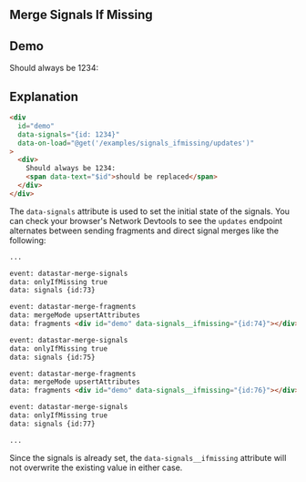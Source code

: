 ## Merge Signals If Missing

## Demo

<div
  data-on-load="@get('/examples/signals_ifmissing/updates')"
>
  <div>
    Should always be 1234:
    <span id="placeholder"></span>
  </div>
</div>

## Explanation

```html
<div
  id="demo"
  data-signals="{id: 1234}"
  data-on-load="@get('/examples/signals_ifmissing/updates')"
>
  <div>
    Should always be 1234:
    <span data-text="$id">should be replaced</span>
  </div>
</div>
```

The `data-signals` attribute is used to set the initial state of the signals. You can check your browser's Network Devtools to see the `updates` endpoint alternates between sending fragments and direct signal merges like the following:

```md
...

event: datastar-merge-signals
data: onlyIfMissing true
data: signals {id:73}

event: datastar-merge-fragments
data: mergeMode upsertAttributes
data: fragments <div id="demo" data-signals__ifmissing="{id:74}"></div>

event: datastar-merge-signals
data: onlyIfMissing true
data: signals {id:75}

event: datastar-merge-fragments
data: mergeMode upsertAttributes
data: fragments <div id="demo" data-signals__ifmissing="{id:76}"></div>

event: datastar-merge-signals
data: onlyIfMissing true
data: signals {id:77}

...
```

Since the signals is already set, the `data-signals__ifmissing` attribute will not overwrite the existing value in either case.
